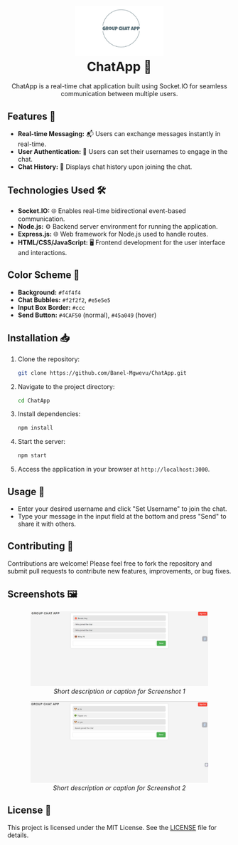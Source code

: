 <h1 align="center">
  <img src="project-logo.png" alt="Project Logo" width="200">
  <br>
  ChatApp 🚀
</h1>

<p align="center">
  ChatApp is a real-time chat application built using Socket.IO for seamless communication between multiple users.
</p>

## Features 🌟

- **Real-time Messaging:** 📬 Users can exchange messages instantly in real-time.
- **User Authentication:** 🔐 Users can set their usernames to engage in the chat.
- **Chat History:** 📜 Displays chat history upon joining the chat.

## Technologies Used 🛠️

- **Socket.IO:** 🌐 Enables real-time bidirectional event-based communication.
- **Node.js:** ⚙️ Backend server environment for running the application.
- **Express.js:** 🌐 Web framework for Node.js used to handle routes.
- **HTML/CSS/JavaScript:** 🖥️ Frontend development for the user interface and interactions.

## Color Scheme 🎨

- **Background:** `#f4f4f4`
- **Chat Bubbles:** `#f2f2f2`, `#e5e5e5`
- **Input Box Border:** `#ccc`
- **Send Button:** `#4CAF50` (normal), `#45a049` (hover)

## Installation 📥

1. Clone the repository:

    ```bash
    git clone https://github.com/Banel-Mgwevu/ChatApp.git
    ```

2. Navigate to the project directory:

    ```bash
    cd ChatApp
    ```

3. Install dependencies:

    ```bash
    npm install
    ```

4. Start the server:

    ```bash
    npm start
    ```

5. Access the application in your browser at `http://localhost:3000`.

## Usage 📝

- Enter your desired username and click "Set Username" to join the chat.
- Type your message in the input field at the bottom and press "Send" to share it with others.

## Contributing 🤝

Contributions are welcome! Please feel free to fork the repository and submit pull requests to contribute new features, improvements, or bug fixes.

## Screenshots 🖼️

<p align="center">
  <img src="PIC2.png" alt="Screenshot 1" width="400">
  <br>
  <em>Short description or caption for Screenshot 1</em>
</p>

<p align="center">
  <img src="PIC1.png" alt="Screenshot 2" width="400">
  <br>
  <em>Short description or caption for Screenshot 2</em>
</p>

## License 📄

This project is licensed under the MIT License. See the [LICENSE](LICENSE) file for details.
